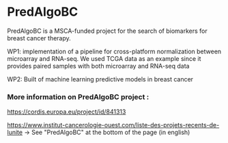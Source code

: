 # PredAlgoBC

PredAlgoBC is a MSCA-funded project for the search of biomarkers for breast cancer therapy.

WP1: implementation of a pipeline for cross-platform normalization between microarray and RNA-seq. We used TCGA data as an example since it provides paired samples with both microarray and RNA-seq data

WP2:	Built of machine learning predictive models in breast cancer

### More information on PredAlgoBC project :


https://cordis.europa.eu/project/id/841313

https://www.institut-cancerologie-ouest.com/liste-des-projets-recents-de-lunite  -> See "PredAlgoBC" at the bottom of the page (in english)
